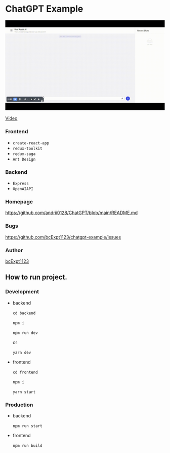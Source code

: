 # ChatGPT Example

![Screenshot](./screenshots/1.gif)

[Video](./screenshots/1.mp4)

### Frontend

- `create-react-app`
- `redux-toolkit`
- `redux-saga`
- `Ant Design`

### Backend

- `Express`
- `OpenAIAPI`

### Homepage

https://github.com/andrii0128/ChatGPT/blob/main/README.md

### Bugs

https://github.com/bcExpt1123/chatgpt-example/issues

### Author

[bcExpt1123](https://github.com/bcExpt1123)

## How to run project.

### Development 

- backend

  `cd backend`

  `npm i`

  `npm run dev`
  
  or

  `yarn dev`

- frontend

  `cd frontend`

  `npm i`

  `yarn start`

### Production

- backend

  `npm run start`

- frontend

  `npm run build`
